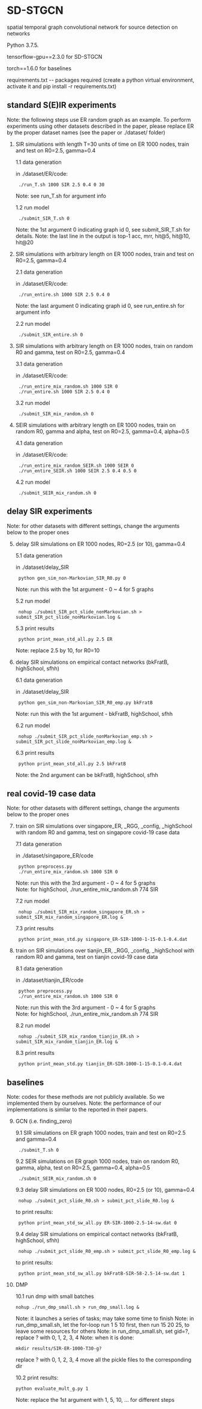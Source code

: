 # SD-STGCN
spatial temporal graph convolutional network for source detection on networks

Python 3.7.5. 

tensorflow-gpu==2.3.0 for SD-STGCN

torch==1.6.0 for baselines

requirements.txt -- packages required (create a python virtual environment, activate it and pip install -r requirements.txt) 


## standard S(E)IR experiments 


Note: the following steps use ER random graph as an example. To perform experiments using other datasets described in the paper, please 
	replace ER by the proper dataset names (see the paper or ./dataset/ folder)

1. SIR simulations with length T=30 units of time on ER 1000 nodes, train and test on R0=2.5, gamma=0.4  

	1.1 data generation
	
	in ./dataset/ER/code:
		
		./run_T.sh 1000 SIR 2.5 0.4 0 30 
		
	Note: see run_T.sh for argument info 

	1.2 run model 
	
		./submit_SIR_T.sh 0 
		
	Note: the 1st argument 0 indicating graph id 0, see submit_SIR_T.sh for details. 
	Note: the last line in the output is top-1 acc, mrr, hit@5, hit@10, hit@20


2. SIR simulations with arbitrary length on ER 1000 nodes, train and test on R0=2.5, gamma=0.4 

	2.1 data generation
	
	in ./dataset/ER/code:

		./run_entire.sh 1000 SIR 2.5 0.4 0

	Note: the last argument 0 indicating graph id 0, see run_entire.sh for argument info
		
	2.2 run model
	
		./submit_SIR_entire.sh 0 
	
3. SIR simulations with arbitrary length on ER 1000 nodes, train on random R0 and gamma, test on R0=2.5, gamma=0.4

	3.1 data generation
	
	in ./dataset/ER/code:
	
		./run_entire_mix_random.sh 1000 SIR 0 
		./run_entire.sh 1000 SIR 2.5 0.4 0

	3.2 run model
	
		./submit_SIR_mix_random.sh 0


4. SEIR simulations with arbitrary length on ER 1000 nodes, train on random R0, gamma and alpha, test on R0=2.5, gamma=0.4, alpha=0.5 

	4.1 data generation
	
	in ./dataset/ER/code:
	
		./run_entire_mix_random_SEIR.sh 1000 SEIR 0
		./run_entire_SEIR.sh 1000 SEIR 2.5 0.4 0.5 0

	4.2 run model
	
		./submit_SEIR_mix_random.sh 0


## delay SIR experiments 


Note: for other datasets with different settings, change the arguments below to the proper ones

5. delay SIR simulations on ER 1000 nodes, R0=2.5 (or 10), gamma=0.4

	5.1 data generation
	
	in ./dataset/delay_SIR
		
		python gen_sim_non-Markovian_SIR_R0.py 0

	Note: run this with the 1st argument - 0 ~ 4 for 5 graphs

	5.2 run model
	
		nohup ./submit_SIR_pct_slide_nonMarkovian.sh > submit_SIR_pct_slide_nonMarkovian.log &

	5.3 print results
	
		python print_mean_std_all.py 2.5 ER

	Note: replace 2.5 by 10, for R0=10

6. delay SIR simulations on empirical contact networks (bkFratB, highSchool, sfhh)

	6.1 data generation
	
	in ./dataset/delay_SIR
		
		python gen_sim_non-Markovian_SIR_R0_emp.py bkFratB

	Note: run this with the 1st argument - bkFratB, highSchool, sfhh

	6.2 run model
		
		nohup ./submit_SIR_pct_slide_nonMarkovian_emp.sh > submit_SIR_pct_slide_nonMarkovian_emp.log &


	6.3 print results
		
		python print_mean_std_all.py 2.5 bkFratB

	Note: the 2nd argument can be bkFratB, highSchool, sfhh


## real covid-19 case data

Note: for other datasets with different settings, change the arguments below to the proper ones

7. train on SIR simulations over singapore_ER, _RGG, _config, _highSchool with random R0 and gamma, test on singapore covid-19 case data

	7.1 data generation
	
	in ./dataset/singapore_ER/code

		python preprocess.py
		./run_entire_mix_random.sh 1000 SIR 0

	Note: run this with the 3rd argument - 0 ~ 4 for 5 graphs	
	Note: for highSchool, ./run_entire_mix_random.sh 774 SIR 

	7.2 run model
		
		nohup ./submit_SIR_mix_random_singapore_ER.sh > submit_SIR_mix_random_singapore_ER.log &

	7.3 print results
		
		python print_mean_std.py singapore_ER-SIR-1000-1-15-0.1-0.4.dat


8. train on SIR simulations over tianjin_ER, _RGG, _config, _highSchool with random R0 and gamma, test on tianjin covid-19 case data

	8.1 data generation
		
	in ./dataset/tianjin_ER/code

		python preprocess.py
		./run_entire_mix_random.sh 1000 SIR 0

	Note: run this with the 3rd argument - 0 ~ 4 for 5 graphs	
	Note: for highSchool, ./run_entire_mix_random.sh 774 SIR 

	8.2 run model
		
		nohup ./submit_SIR_mix_random_tianjin_ER.sh > submit_SIR_mix_random_tianjin_ER.log &

	8.3 print results
		
		python print_mean_std.py tianjin_ER-SIR-1000-1-15-0.1-0.4.dat


## baselines

Note: codes for these methods are not publicly available. So we implemented them by ourselves. 
Note: the performance of our implementations is similar to the reported in their papers.  

9. GCN (i.e. finding_zero)

	9.1 SIR simulations on ER graph 1000 nodes, train and test on R0=2.5 and gamma=0.4

		./submit_T.sh 0

	9.2 SEIR simulations on ER graph 1000 nodes, train on random R0, gamma, alpha, test on R0=2.5, gamma=0.4, alpha=0.5

		./submit_SEIR_mix_random.sh 0

	9.3 delay SIR simulations on ER 1000 nodes, R0=2.5 (or 10), gamma=0.4

		nohup ./submit_pct_slide_R0.sh > submit_pct_slide_R0.log &

	to print results:
	
		python print_mean_std_sw_all.py ER-SIR-1000-2.5-14-sw.dat 0

	9.4 delay SIR simulations on empirical contact networks (bkFratB, highSchool, sfhh)

		nohup ./submit_pct_slide_R0_emp.sh > submit_pct_slide_R0_emp.log &

	to print results:
		
		python print_mean_std_sw_all.py bkFratB-SIR-58-2.5-14-sw.dat 1


10. DMP

	10.1 run dmp with small batches 
	
		nohup ./run_dmp_small.sh > run_dmp_small.log &

	Note: it launches a series of tasks; may take some time to finish
	Note: in run_dmp_small.sh, let the for-loop run 1 5 10 first, then run 15 20 25, to leave some resources for others
	Note: in run_dmp_small.sh, set gid=?, replace ? with 0, 1, 2, 3, 4
	Note: when it is done:
			
		mkdir results/SIR-ER-1000-T30-g?
	
	replace ? with 0, 1, 2, 3, 4 
	move all the pickle files to the corresponding dir

	10.2 print results:
		
		python evaluate_mult_g.py 1

	Note: replace the 1st argument with 1, 5, 10, ... for different steps

